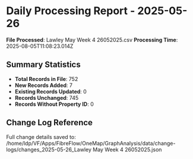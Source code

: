 # Daily Processing Report - 2025-05-26

**File Processed**: Lawley May Week 4 26052025.csv
**Processing Time**: 2025-08-05T11:08:23.014Z

## Summary Statistics

- **Total Records in File**: 752
- **New Records Added**: 7
- **Existing Records Updated**: 0
- **Records Unchanged**: 745
- **Records Without Property ID**: 0


## Change Log Reference

Full change details saved to: /home/ldp/VF/Apps/FibreFlow/OneMap/GraphAnalysis/data/change-logs/changes_2025-05-26_Lawley May Week 4 26052025.json
